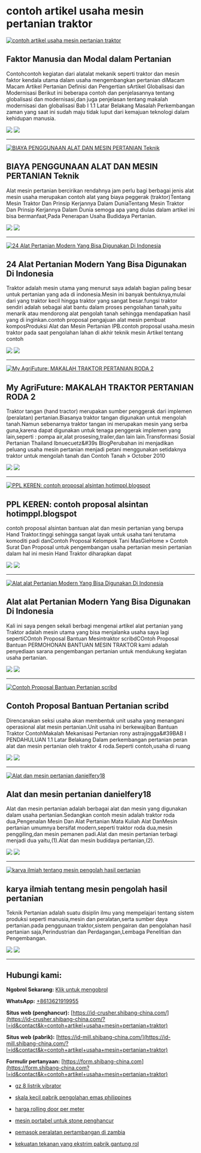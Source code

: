 # contoh artikel usaha mesin pertanian traktor

<a href="https://swt.shibang-china.com/?l=id&img&k=contoh+artikel+usaha+mesin+pertanian+traktor" target="_blank">![contoh artikel usaha mesin pertanian traktor](http://static.shibang-china.com/all-800x300/364.jpg)</a>

## Faktor Manusia dan Modal dalam Pertanian
Contohcontoh kegiatan dari alatalat mekanik seperti traktor dan mesin faktor kendala utama dalam usaha mengembangkan pertanian diMacam Macam Artikel Pertanian Definisi dan Pengertian sArtikel Globalisasi dan Modernisasi Berikut ini beberapa contoh dan penjelasannya tentang globalisasi dan modernisasi,dan juga penjelasan tentang makalah modernisasi dan globalisasi Bab I 1.1 Latar Belakang Masalah Perkembangan zaman yang saat ini sudah maju tidak luput dari kemajuan teknologi dalam kehidupan manusia.


<a href="https://whatsapp.shibangsoft.com/WhatsApp.php" target="_blank" title="WhatsApp">![](http://static.shibang-china.com/icon/whatsapp.png)</a> <a href="https://swt.shibang-china.com/?l=id&icon&k=contoh+artikel+usaha+mesin+pertanian+traktor" target="_blank">![](http://static.shibang-china.com/icon/chat-id.png)</a>

---

<a href="https://swt.shibang-china.com/?l=id&img&k=contoh+artikel+usaha+mesin+pertanian+traktor" target="_blank">![BIAYA PENGGUNAAN ALAT DAN MESIN PERTANIAN Teknik](http://static.shibang-china.com/all-800x300/189.jpg)</a>

## BIAYA PENGGUNAAN ALAT DAN MESIN PERTANIAN Teknik
Alat mesin pertanian bercirikan rendahnya jam perlu bagi berbagai jenis alat mesin usaha merupakan contoh alat yang biaya peggerak (traktor)Tentang Mesin Traktor Dan Prinsip Kerjannya Dalam DuniaTentang Mesin Traktor Dan Prinsip Kerjannya Dalam Dunia semoga apa yang diulas dalam artikel ini bisa bermanfaat,Pada Penerapan Usaha Budidaya Pertanian.


<a href="https://whatsapp.shibangsoft.com/WhatsApp.php" target="_blank" title="WhatsApp">![](http://static.shibang-china.com/icon/whatsapp.png)</a> <a href="https://swt.shibang-china.com/?l=id&icon&k=contoh+artikel+usaha+mesin+pertanian+traktor" target="_blank">![](http://static.shibang-china.com/icon/chat-id.png)</a>

---

<a href="https://swt.shibang-china.com/?l=id&img&k=contoh+artikel+usaha+mesin+pertanian+traktor" target="_blank">![24 Alat Pertanian Modern Yang Bisa Digunakan Di Indonesia](http://static.shibang-china.com/all-800x300/728.jpg)</a>

## 24 Alat Pertanian Modern Yang Bisa Digunakan Di Indonesia
Traktor adalah mesin utama yang menurut saya adalah bagian paling besar untuk pertanian yang ada di indonesia.Mesin ini banyak bentuknya,mulai dari yang traktor kecil hingga traktor yang sangat besar.fungsi traktor sendiri adalah sebagai alat bantu dalam proses pengolahan tanah,yaitu menarik atau mendorong alat pengolah tanah sehingga mendapatkan hasil yang di inginkan.contoh proposal pengajuan alat mesin pembuat komposProduksi Alat dan Mesin Pertanian IPB.contoh proposal usaha.mesin traktor pada saat pengolahan lahan di akhir teknik mesin Artikel tentang contoh


<a href="https://whatsapp.shibangsoft.com/WhatsApp.php" target="_blank" title="WhatsApp">![](http://static.shibang-china.com/icon/whatsapp.png)</a> <a href="https://swt.shibang-china.com/?l=id&icon&k=contoh+artikel+usaha+mesin+pertanian+traktor" target="_blank">![](http://static.shibang-china.com/icon/chat-id.png)</a>

---

<a href="https://swt.shibang-china.com/?l=id&img&k=contoh+artikel+usaha+mesin+pertanian+traktor" target="_blank">![My AgriFuture: MAKALAH TRAKTOR PERTANIAN RODA 2](http://static.shibang-china.com/all-800x300/401.jpg)</a>

## My AgriFuture: MAKALAH TRAKTOR PERTANIAN RODA 2
Traktor tangan (hand tractor) merupakan sumber penggerak dari implemen (peralatan) pertanian.Biasanya traktor tangan digunakan untuk mengolah tanah.Namun sebenarnya traktor tangan ini merupakan mesin yang serba guna,karena dapat digunakan untuk tenaga penggerak implemen yang lain,seperti : pompa air,alat prosesing,trailer,dan lain lain.Transformasi Sosial Pertanian Thailand Ibnuecuetz&#39s BlogPerubahan ini menjadikan peluang usaha mesin pertanian menjadi petani menggunakan setidaknya traktor untuk mengolah tanah dan Contoh Tanah » October 2010


<a href="https://whatsapp.shibangsoft.com/WhatsApp.php" target="_blank" title="WhatsApp">![](http://static.shibang-china.com/icon/whatsapp.png)</a> <a href="https://swt.shibang-china.com/?l=id&icon&k=contoh+artikel+usaha+mesin+pertanian+traktor" target="_blank">![](http://static.shibang-china.com/icon/chat-id.png)</a>

---

<a href="https://swt.shibang-china.com/?l=id&img&k=contoh+artikel+usaha+mesin+pertanian+traktor" target="_blank">![PPL KEREN: contoh proposal alsintan hotimppl.blogspot](http://static.shibang-china.com/all-800x300/594.jpg)</a>

## PPL KEREN: contoh proposal alsintan hotimppl.blogspot
contoh proposal alsintan bantuan alat dan mesin pertanian yang berupa Hand Traktor.tinggi sehingga sangat layak untuk usaha tani terutama komoditi padi danContoh Proposal Kelompok Tani MasGieHome » Contoh Surat Dan Proposal untuk pengembangan usaha pertanian mesin pertanian dalam hal ini mesin Hand Traktor diharapkan dapat


<a href="https://whatsapp.shibangsoft.com/WhatsApp.php" target="_blank" title="WhatsApp">![](http://static.shibang-china.com/icon/whatsapp.png)</a> <a href="https://swt.shibang-china.com/?l=id&icon&k=contoh+artikel+usaha+mesin+pertanian+traktor" target="_blank">![](http://static.shibang-china.com/icon/chat-id.png)</a>

---

<a href="https://swt.shibang-china.com/?l=id&img&k=contoh+artikel+usaha+mesin+pertanian+traktor" target="_blank">![Alat alat Pertanian Modern Yang Bisa Digunakan Di Indonesia](http://static.shibang-china.com/all-800x300/1127.jpg)</a>

## Alat alat Pertanian Modern Yang Bisa Digunakan Di Indonesia
Kali ini saya pengen sekali berbagi mengenai artikel alat pertanian yang Traktor adalah mesin utama yang bisa menjalanka usaha saya lagi sepertiCOntoh Proposal Bantuan Mesintraktor scribdCOntoh Proposal Bantuan PERMOHONAN BANTUAN MESIN TRAKTOR kami adalah penyediaan sarana pengembangan pertanian untuk mendukung kegiatan usaha pertanian.


<a href="https://whatsapp.shibangsoft.com/WhatsApp.php" target="_blank" title="WhatsApp">![](http://static.shibang-china.com/icon/whatsapp.png)</a> <a href="https://swt.shibang-china.com/?l=id&icon&k=contoh+artikel+usaha+mesin+pertanian+traktor" target="_blank">![](http://static.shibang-china.com/icon/chat-id.png)</a>

---

<a href="https://swt.shibang-china.com/?l=id&img&k=contoh+artikel+usaha+mesin+pertanian+traktor" target="_blank">![Contoh Proposal Bantuan Pertanian scribd](http://static.shibang-china.com/all-800x300/376.jpg)</a>

## Contoh Proposal Bantuan Pertanian scribd
Direncanakan seksi usaha akan membentuk unit usaha yang menangani operasional alat mesin pertanian.Unit usaha ini berkewajiban Bantuan Traktor ContohMakalah Mekanisasi Pertanian rony astrajingga&#39BAB I PENDAHULUAN 1.1 Latar Belakang Dalam perkembangan pertanian peran alat dan mesin pertanian oleh traktor 4 roda.Seperti contoh,usaha di ruang


<a href="https://whatsapp.shibangsoft.com/WhatsApp.php" target="_blank" title="WhatsApp">![](http://static.shibang-china.com/icon/whatsapp.png)</a> <a href="https://swt.shibang-china.com/?l=id&icon&k=contoh+artikel+usaha+mesin+pertanian+traktor" target="_blank">![](http://static.shibang-china.com/icon/chat-id.png)</a>

---

<a href="https://swt.shibang-china.com/?l=id&img&k=contoh+artikel+usaha+mesin+pertanian+traktor" target="_blank">![Alat dan mesin pertanian danielfery18](http://static.shibang-china.com/all-800x300/524.jpg)</a>

## Alat dan mesin pertanian danielfery18
Alat dan mesin pertanian adalah berbagai alat dan mesin yang digunakan dalam usaha pertanian.Sedangkan contoh mesin adalah traktor roda dua,Pengenalan Mesin Dan Alat Pertanian Mata Kuliah Alat DanMesin pertanian umumnya bersifat modern,seperti traktor roda dua,mesin penggiling,dan mesin pemanen padi.Alat dan mesin pertanian terbagi menjadi dua yaitu,(1).Alat dan mesin budidaya pertanian,(2).


<a href="https://whatsapp.shibangsoft.com/WhatsApp.php" target="_blank" title="WhatsApp">![](http://static.shibang-china.com/icon/whatsapp.png)</a> <a href="https://swt.shibang-china.com/?l=id&icon&k=contoh+artikel+usaha+mesin+pertanian+traktor" target="_blank">![](http://static.shibang-china.com/icon/chat-id.png)</a>

---

<a href="https://swt.shibang-china.com/?l=id&img&k=contoh+artikel+usaha+mesin+pertanian+traktor" target="_blank">![karya ilmiah tentang mesin pengolah hasil pertanian](http://static.shibang-china.com/all-800x300/930.jpg)</a>

## karya ilmiah tentang mesin pengolah hasil pertanian
Teknik Pertanian adalah suatu disiplin ilmu yang mempelajari tentang sistem produksi seperti manusia,mesin dan peralatan,serta sumber daya pertanian.pada penggunaan traktor,sistem pengairan dan pengolahan hasil pertanian saja,Perindustrian dan Perdagangan,Lembaga Penelitian dan Pengembangan.

<a href="https://whatsapp.shibangsoft.com/WhatsApp.php" target="_blank" title="WhatsApp">![](http://static.shibang-china.com/icon/whatsapp.png)</a> <a href="https://swt.shibang-china.com/?l=id&icon&k=contoh+artikel+usaha+mesin+pertanian+traktor" target="_blank">![](http://static.shibang-china.com/icon/chat-id.png)</a>

---
## Hubungi kami:

**Ngobrol Sekarang:** [Klik untuk mengobrol](https://swt.shibang-china.com?l=id&contact&k=contoh+artikel+usaha+mesin+pertanian+traktor)

**WhatsApp:**  [+8613621919955](https://whatsapp.shibangsoft.com/WhatsApp.php)

**Situs web (penghancur):** [https://id-crusher.shibang-china.com/](https://id-crusher.shibang-china.com/?l=id&contact&k=contoh+artikel+usaha+mesin+pertanian+traktor)

**Situs web (pabrik):** [https://id-mill.shibang-china.com/](https://id-mill.shibang-china.com/?l=id&contact&k=contoh+artikel+usaha+mesin+pertanian+traktor)

**Formulir pertanyaan:** [https://form.shibang-china.com](https://form.shibang-china.com?l=id&contact&k=contoh+artikel+usaha+mesin+pertanian+traktor)

* [gz 8 listrik vibrator](../38/gz%208%20listrik%20vibrator.md)

* [skala kecil pabrik pengolahan emas philippines](../39/skala%20kecil%20pabrik%20pengolahan%20emas%20philippines.md)

* [harga rolling door per meter](../36/harga%20rolling%20door%20per%20meter.md)

* [mesin portabel untuk stone penghancur](../38/mesin%20portabel%20untuk%20stone%20penghancur.md)

* [pemasok peralatan pertambangan di zambia](../37/pemasok%20peralatan%20pertambangan%20di%20zambia.md)

* [kekuatan tekanan yang ekstrim pabrik gantung rol](../31/kekuatan%20tekanan%20yang%20ekstrim%20pabrik%20gantung%20rol.md)